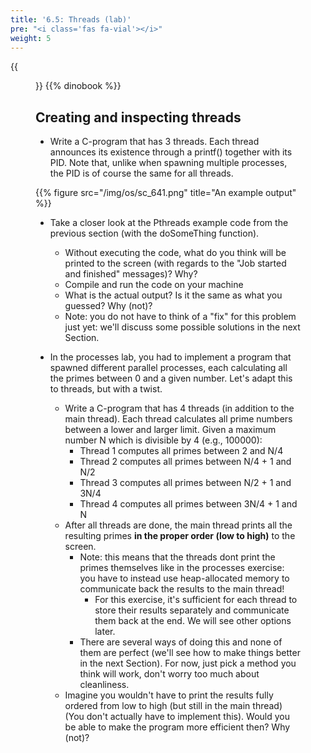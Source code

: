```yaml
---
title: '6.5: Threads (lab)'
pre: "<i class='fas fa-vial'></i>"
weight: 5
---
```


{{<figure src="/img/os/db_threads.png">}}
{{% dinobook %}}

## Creating and inspecting threads

* Write a C-program that has 3 threads. Each thread announces its existence through a printf() together with its PID. Note that, unlike when spawning multiple processes, the PID is of course the same for all threads.

{{% figure src="/img/os/sc_641.png" title="An example output" %}}

* Take a closer look at the Pthreads example code from the previous section (with the doSomeThing function).

    * Without executing the code, what do you think will be printed to the screen (with regards to the "Job started and finished" messages)? Why?
    * Compile and run the code on your machine
    * What is the actual output? Is it the same as what you guessed? Why (not)?
    * Note: you do not have to think of a "fix" for this problem just yet: we'll discuss some possible solutions in the next Section.

* In the processes lab, you had to implement a program that spawned different parallel processes, each calculating all the primes between 0 and a given number. Let's adapt this to threads, but with a twist.

    * Write a C-program that has 4 threads (in addition to the main thread). Each thread calculates all prime numbers between a lower and larger limit. Given a maximum number N which is divisible by 4 (e.g., 100000):
        * Thread 1 computes all primes between 2 and N/4
        * Thread 2 computes all primes between N/4 + 1 and N/2
        * Thread 3 computes all primes between N/2 + 1 and 3N/4
        * Thread 4 computes all primes between 3N/4 + 1 and N
    * After all threads are done, the main thread prints all the resulting primes **in the proper order (low to high)** to the screen.
        * Note: this means that the threads dont print the primes themselves like in the processes exercise: you have to instead use heap-allocated memory to communicate back the results to the main thread!
            * For this exercise, it's sufficient for each thread to store their results separately and communicate them back at the end. We will see other options later. 
        * There are several ways of doing this and none of them are perfect (we'll see how to make things better in the next Section). For now, just pick a method you think will work, don't worry too much about cleanliness.
    * Imagine you wouldn't have to print the results fully ordered from low to high (but still in the main thread) (You don't actually have to implement this). Would you be able to make the program more efficient then? Why (not)?